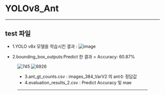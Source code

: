 # YOLOv8_Ant
---
## test 파일 
- 1.YOLO v8x 모델을 학습시킨 결과 : 
![image](https://github.com/user-attachments/assets/bf80b9a1-a411-4cd4-9c9b-f15c92496d1c)

- 2.bounding_box_outputs:Predict 한 결과 = Accuracy: 60.87%
<figure class="half">
  
  ![745](https://github.com/user-attachments/assets/0284812a-9ba7-49c1-8a27-17b768aba585)
  ![6926](https://github.com/user-attachments/assets/6309a0a2-48f8-458d-b28a-38587148c4e7)

  
- 3.ant_gt_counts.csv : images_384_VarV2 의 ant수 정답값 
- 4.evaluation_results_2.csv : Predict Accuracy 및 mae
---

